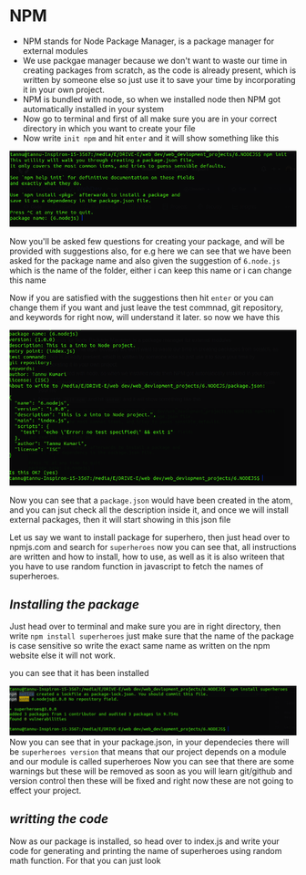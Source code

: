 # NPM 
* NPM stands for Node Package Manager, is a package manager for external modules
* We use packgae manager because we don't want to waste our time in creating packages from scratch, as the code is already present, which is written by someone else so just use it to save your time by incorporating it in your own project.
* NPM is bundled with node, so when we installed node then NPM got automatically installed in your system  
* Now go to terminal and first of all make sure you are in your correct directory in which you want to create your file
* Now write ``` init npm ``` and hit ``` enter ``` and it will show something like this

![image](https://github.com/tannuchoudhary/WebDev/blob/main/Images/npm%20init.png)

Now you'll be asked few questions for creating your package, and will be provided with suggestions also, for e.g here we can see that we have been asked for the package name and also given the suggestion of ``` 6.node.js ``` which is the name of the folder, either i can keep this name or i can change this name

Now if you are satisfied with the suggestions then hit ``` enter ``` or you can change them if you want and just leave the test commnad, git repository, and keywords for right now, will understand it later.
so now we  have this

![image](https://github.com/tannuchoudhary/WebDev/blob/main/Images/npm%20init2.png)

Now you can see that a ``` package.json ``` would have been created in the atom, and you can jsut check all the description inside it, and once we will install external packages, then it will start showing in this json file

Let us say we want to install package for superhero, then just head over to npmjs.com and search for ``` superheroes ``` now you can see that, all instructions are written and how to install, how to use, as well as it is also writeen that you have to use random function in javascript to fetch the names of superheroes.

 ## *Installing the package*
 
 Just head over to terminal and make sure you are in right directory, then write ``` npm install superheroes ``` just make sure that the name of the package is case sensitive so write the exact same name as written on the npm website else it will not work.
 
 you can see that it has been installed
 
 ![image](https://github.com/tannuchoudhary/WebDev/blob/main/Images/npm%20package.png)
 Now you can see that in your package.json, in your dependecies there will be ``` superheroes version ``` that means that our project depends on a module and our module is called superheroes
 Now you can see that there are some warnings but these will be removed as soon as you will learn git/github and version control then these will be fixed and right now these are not going to effect your project.
 
 ## *writting the code*
 Now as our package is installed, so head over to index.js and write your code  for generating and printing the name of superheroes using random math function.
 For that you can just look 
